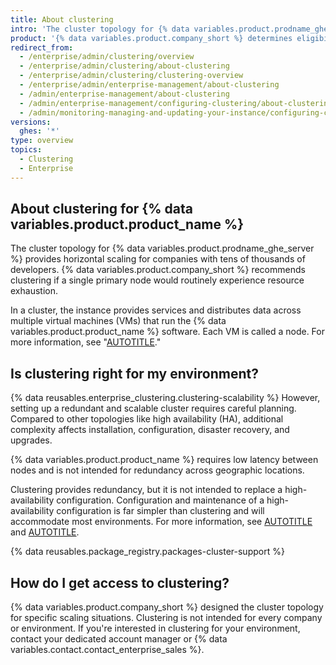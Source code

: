```yaml
---
title: About clustering
intro: 'The cluster topology for {% data variables.product.prodname_ghe_server %} is designed to support tens of thousands of users where other topologies would experience resource exhaustion. In a cluster, the instance''s services scale horizontally across multiple nodes.'
product: '{% data variables.product.company_short %} determines eligibility for clustering, and must enable the configuration for your instance''s license. Clustering requires careful planning and additional administrative overhead.'
redirect_from:
  - /enterprise/admin/clustering/overview
  - /enterprise/admin/clustering/about-clustering
  - /enterprise/admin/clustering/clustering-overview
  - /enterprise/admin/enterprise-management/about-clustering
  - /admin/enterprise-management/about-clustering
  - /admin/enterprise-management/configuring-clustering/about-clustering
  - /admin/monitoring-managing-and-updating-your-instance/configuring-clustering/about-clustering
versions:
  ghes: '*'
type: overview
topics:
  - Clustering
  - Enterprise
---
```


## About clustering for {% data variables.product.product_name %}

The cluster topology for {% data variables.product.prodname_ghe_server %} provides horizontal scaling for companies with tens of thousands of developers. {% data variables.product.company_short %} recommends clustering if a single primary node would routinely experience resource exhaustion.

In a cluster, the instance provides services and distributes data across multiple virtual machines (VMs) that run the {% data variables.product.product_name %} software. Each VM is called a node. For more information, see "[AUTOTITLE](/admin/enterprise-management/configuring-clustering/about-cluster-nodes)."

<a name="is-clustering-right-for-my-organization"></a>

## Is clustering right for my environment?

{% data reusables.enterprise_clustering.clustering-scalability %} However, setting up a redundant and scalable cluster requires careful planning. Compared to other topologies like high availability (HA), additional complexity affects installation, configuration, disaster recovery, and upgrades.

{% data variables.product.product_name %} requires low latency between nodes and is not intended for redundancy across geographic locations.

Clustering provides redundancy, but it is not intended to replace a high-availability configuration. Configuration and maintenance of a high-availability configuration is far simpler than clustering and will accommodate most environments. For more information, see [AUTOTITLE](/admin/enterprise-management/configuring-high-availability) and [AUTOTITLE](/admin/enterprise-management/configuring-clustering/differences-between-clustering-and-high-availability-ha).

{% data reusables.package_registry.packages-cluster-support %}

## How do I get access to clustering?

{% data variables.product.company_short %} designed the cluster topology for specific scaling situations. Clustering is not intended for every company or environment. If you're interested in clustering for your environment, contact your dedicated account manager or {% data variables.contact.contact_enterprise_sales %}.
